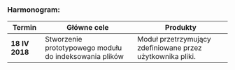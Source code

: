 ### Harmonogram:
| Termin         | Główne cele | Produkty |
| ------------- | ------------- | ------------- |
| **18 IV 2018**|Stworzenie prototypowego modułu do indeksowania plików | Moduł przetrzymujący zdefiniowane przez użytkownika pliki.
